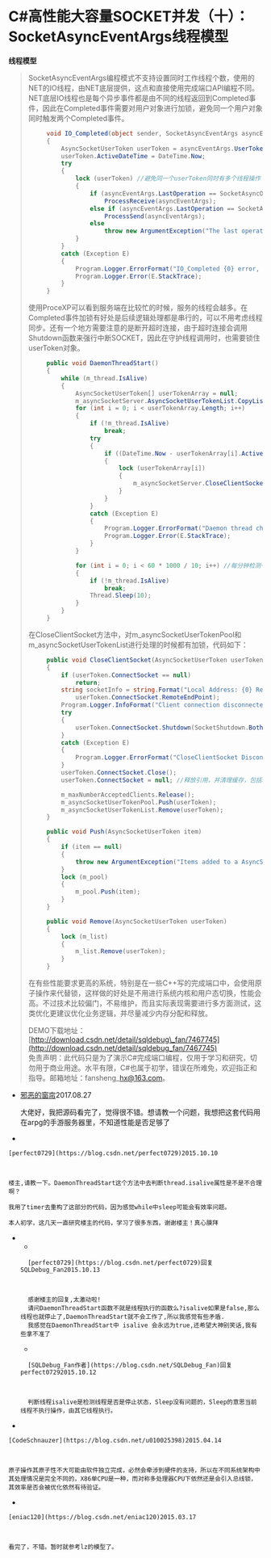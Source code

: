 # C#高性能大容量SOCKET并发（十）：SocketAsyncEventArgs线程模型

**线程模型**

> SocketAsyncEventArgs编程模式不支持设置同时工作线程个数，使用的NET的IO线程，由NET底层提供，这点和直接使用完成端口API编程不同。NET底层IO线程也是每个异步事件都是由不同的线程返回到Completed事件，因此在Completed事件需要对用户对象进行加锁，避免同一个用户对象同时触发两个Completed事件。
>
> ```csharp
>      void IO_Completed(object sender, SocketAsyncEventArgs asyncEventArgs)
>      {
>          AsyncSocketUserToken userToken = asyncEventArgs.UserToken as AsyncSocketUserToken;
>          userToken.ActiveDateTime = DateTime.Now;
>          try
>          {                
>              lock (userToken) //避免同一个userToken同时有多个线程操作
>              {
>                  if (asyncEventArgs.LastOperation == SocketAsyncOperation.Receive)
>                      ProcessReceive(asyncEventArgs);
>                  else if (asyncEventArgs.LastOperation == SocketAsyncOperation.Send)
>                      ProcessSend(asyncEventArgs);
>                  else
>                      throw new ArgumentException("The last operation completed on the socket was not a receive or send");
>              }   
>          }
>          catch (Exception E)
>          {
>              Program.Logger.ErrorFormat("IO_Completed {0} error, message: {1}", userToken.ConnectSocket, E.Message);
>              Program.Logger.Error(E.StackTrace);
>          }                     
>      }
> ```
>
> 使用ProceXP可以看到服务端在比较忙的时候，服务的线程会越多。在Completed事件加锁有好处是后续逻辑处理都是串行的，可以不用考虑线程同步。还有一个地方需要注意的是断开超时连接，由于超时连接会调用Shutdown函数来强行中断SOCKET，因此在守护线程调用时，也需要锁住userToken对象。
>
> ```csharp
>      public void DaemonThreadStart()
>      {
>          while (m_thread.IsAlive)
>          {
>              AsyncSocketUserToken[] userTokenArray = null;
>              m_asyncSocketServer.AsyncSocketUserTokenList.CopyList(ref userTokenArray);
>              for (int i = 0; i < userTokenArray.Length; i++)
>              {
>                  if (!m_thread.IsAlive)
>                      break;
>                  try
>                  {
>                      if ((DateTime.Now - userTokenArray[i].ActiveDateTime).Milliseconds > m_asyncSocketServer.SocketTimeOutMS) //超时Socket断开
>                      {
>                          lock (userTokenArray[i])
>                          {
>                              m_asyncSocketServer.CloseClientSocket(userTokenArray[i]);
>                          }
>                      }
>                  }                    
>                  catch (Exception E)
>                  {
>                      Program.Logger.ErrorFormat("Daemon thread check timeout socket error, message: {0}", E.Message);
>                      Program.Logger.Error(E.StackTrace);
>                  }
>              }
> 
>              for (int i = 0; i < 60 * 1000 / 10; i++) //每分钟检测一次
>              {
>                  if (!m_thread.IsAlive)
>                      break;
>                  Thread.Sleep(10);
>              }
>          }
>      }
> ```
>
> 在CloseClientSocket方法中，对m\_asyncSocketUserTokenPool和m\_asyncSocketUserTokenList进行处理的时候都有加锁，代码如下：
>
> ```csharp
>      public void CloseClientSocket(AsyncSocketUserToken userToken)
>      {
>          if (userToken.ConnectSocket == null)
>              return;
>          string socketInfo = string.Format("Local Address: {0} Remote Address: {1}", userToken.ConnectSocket.LocalEndPoint,
>              userToken.ConnectSocket.RemoteEndPoint);
>          Program.Logger.InfoFormat("Client connection disconnected. {0}", socketInfo);
>          try
>          {
>              userToken.ConnectSocket.Shutdown(SocketShutdown.Both);
>          }
>          catch (Exception E) 
>          {
>              Program.Logger.ErrorFormat("CloseClientSocket Disconnect client {0} error, message: {1}", socketInfo, E.Message);
>          }
>          userToken.ConnectSocket.Close();
>          userToken.ConnectSocket = null; //释放引用，并清理缓存，包括释放协议对象等资源
> 
>          m_maxNumberAcceptedClients.Release();
>          m_asyncSocketUserTokenPool.Push(userToken);
>          m_asyncSocketUserTokenList.Remove(userToken);
>      }
> ```
>
> 
>
> ```csharp
>      public void Push(AsyncSocketUserToken item)
>      {
>          if (item == null)
>          {
>              throw new ArgumentException("Items added to a AsyncSocketUserToken cannot be null");
>          }
>          lock (m_pool)
>          {
>              m_pool.Push(item);
>          }
>      }
> ```
>
> 
>
> ```csharp
>      public void Remove(AsyncSocketUserToken userToken)
>      {
>          lock (m_list)
>          {
>              m_list.Remove(userToken);
>          }
>      }
> ```
>
>
> 在有些性能要求更高的系统，特别是在一些C++写的完成端口中，会使用原子操作来代替锁，这样做的好处是不用进行系统内核和用户态切换，性能会高。不过技术比较偏门，不易维护，而且实际表现需要进行多方面测试，这类优化更建议优化业务逻辑，并尽量减少内存分配和释放。
>
> 
>
> DEMO下载地址：[http://download.csdn.net/detail/sqldebug\_fan/7467745](http://download.csdn.net/detail/sqldebug_fan/7467745)  
> 免责声明：此代码只是为了演示C#完成端口编程，仅用于学习和研究，切勿用于商业用途。水平有限，C#也属于初学，错误在所难免，欢迎指正和指导。邮箱地址：fansheng\_hx@163.com。



- [邪恶的窗帘](https://blog.csdn.net/u014696882)2017.08.27

	

	大佬好，我把源码看完了，觉得很不错。想请教一个问题，我想把这套代码用在arpg的手游服务器里，不知道性能是否足够了

- 

	[perfect0729](https://blog.csdn.net/perfect0729)2015.10.10

	

	楼主,请教一下。DaemonThreadStart这个方法中去判断thread.isalive属性是不是不合理啊？

	我用了timer去重构了这部分的代码，因为感觉while中sleep可能会有效率问题。

	本人初学，这几天一直研究楼主的代码，学习了很多东西，谢谢楼主！真心膜拜

- - 

		[perfect0729](https://blog.csdn.net/perfect0729)回复SQLDebug_Fan2015.10.13

		

		感谢楼主的回复,太激动啦!
		请问DaemonThreadStart函数不就是线程执行的函数么?isalive如果是false,那么线程也就停止了,DaemonThreadStart就不会工作了,所以我感觉有些矛盾.
		我感觉在DaemonThreadStart中 isalive 会永远为true,还希望大神别笑话,我有些拿不准了

	- 

		[SQLDebug_Fan作者](https://blog.csdn.net/SQLDebug_Fan)回复perfect07292015.10.12

		

		判断线程isalive是检测线程是否是停止状态，Sleep没有问题的，Sleep的意思当前线程不执行操作，由其它线程执行。

- 

	[CodeSchnauzer](https://blog.csdn.net/u010025398)2015.04.14

	

	原子操作其原子性不大可能由软件独立完成，必然会牵涉到硬件的支持，所以在不同系统架构中其处理情况是完全不同的，X86单CPU是一种，而对称多处理器CPU下依然还是会引入总线锁，其效率是否会被优化依然有待验证。

- 

	[eniac120](https://blog.csdn.net/eniac120)2015.03.17

	

	看完了，不错。暂时就参考lz的模型了。
